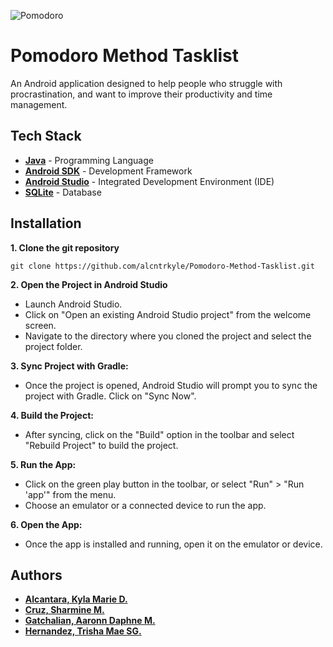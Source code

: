 ![Pomodoro](header.ppg)

# Pomodoro Method Tasklist
An Android application designed to help people who struggle with procrastination, and want to improve their productivity and time management.

## Tech Stack

- **[Java](https://www.java.com/en/)** - Programming Language
- **[Android SDK](https://developer.android.com/studio?gclid=CjwKCAiA_OetBhAtEiwAPTeQZzahV4-eE4M-5OSXtw9_26tR8N_y8iC5y22RAl9XvU7lKYW7LGS2HxoCOwAQAvD_BwE&gclsrc=aw.ds)** - Development Framework
- **[Android Studio](https://developer.android.com/studio?gclid=CjwKCAiA_OetBhAtEiwAPTeQZwSlYK_GHXMabRxMgh-uqOxGzNiewvKA66HS27sAI565Oswk4QbkAxoCkO0QAvD_BwE&gclsrc=aw.ds)** - Integrated Development Environment (IDE)
- **[SQLite](https://www.sqlite.org/index.html)** - Database

## Installation

**1. Clone the git repository**

    git clone https://github.com/alcntrkyle/Pomodoro-Method-Tasklist.git

**2. Open the Project in Android Studio**
- Launch Android Studio.
- Click on "Open an existing Android Studio project" from the welcome screen. 
- Navigate to the directory where you cloned the project and select the project folder.

**3. Sync Project with Gradle:**
- Once the project is opened, Android Studio will prompt you to sync the project with Gradle. Click on "Sync Now".

**4. Build the Project:**
- After syncing, click on the "Build" option in the toolbar and select "Rebuild Project" to build the project.

**5. Run the App:**
- Click on the green play button in the toolbar, or select "Run" > "Run 'app'" from the menu.
- Choose an emulator or a connected device to run the app.

**6. Open the App:**
- Once the app is installed and running, open it on the emulator or device.

## Authors

- **[Alcantara, Kyla Marie D.](https://github.com/alcntrkyle)**
- **[Cruz, Sharmine M.](https://github.com/SharmCruz)**
- **[Gatchalian, Aaronn Daphne M.](https://github.com/d4phne)**
- **[Hernandez, Trisha Mae SG.]([https://github.com/seapiphany)**
